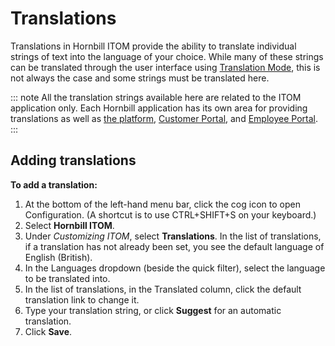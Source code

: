 # Translations
Translations in Hornbill ITOM provide the ability to translate individual strings of text into the language of your choice. While many of these strings can be translated through the user interface using [Translation Mode](/esp-config/internationalization/translation-mode), this is not always the case and some strings must be translated here.

::: note
All the translation strings available here are related to the ITOM application only. Each Hornbill application has its own area for providing translations as well as [the platform](/esp-config/internationalization/user-interface-translations), [Customer Portal](/esp-config/customize/customer-portal-setup#translations), and [Employee Portal](/esp-config/customize/employee-portal/employee-portal-configuration#translations).
:::

## Adding translations
**To add a translation:**
1. At the bottom of the left-hand menu bar, click the cog icon to open Configuration. (A shortcut is to use CTRL+SHIFT+S on your keyboard.)
1. Select **Hornbill ITOM**.
1. Under *Customizing ITOM*, select **Translations**. In the list of translations, if a translation has not already been set, you see the default language of English (British). 
1. In the Languages dropdown (beside the quick filter), select the language to be translated into.
1. In the list of translations, in the Translated column, click the default translation link to change it.
1. Type your translation string, or click **Suggest** for an automatic translation.
1. Click **Save**.

